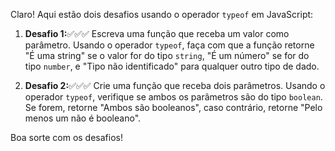 Claro! Aqui estão dois desafios usando o operador `typeof` em JavaScript:

1. **Desafio 1:**✅✅✅
   Escreva uma função que receba um valor como parâmetro. Usando o operador `typeof`, faça com que a função retorne "É uma string" se o valor for do tipo `string`, "É um número" se for do tipo `number`, e "Tipo não identificado" para qualquer outro tipo de dado.

2. **Desafio 2:**✅✅✅
   Crie uma função que receba dois parâmetros. Usando o operador `typeof`, verifique se ambos os parâmetros são do tipo `boolean`. Se forem, retorne "Ambos são booleanos", caso contrário, retorne "Pelo menos um não é booleano".

Boa sorte com os desafios!
